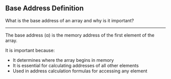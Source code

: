 ## Base Address Definition

What is the base address of an array and why is it important?

---

The base address (α) is the memory address of the first element of the array.

It is important because:
- It determines where the array begins in memory
- It is essential for calculating addresses of all other elements
- Used in address calculation formulas for accessing any element

